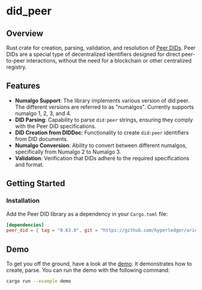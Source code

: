 # did_peer

## Overview

Rust crate for creation, parsing, validation, and resolution of [Peer DIDs](https://identity.foundation/peer-did-method-spec).
Peer DIDs are a special type of decentralized identifiers designed for direct peer-to-peer interactions, without the
need for a blockchain or other centralized registry.

## Features

- **Numalgo Support**: The library implements various version of did:peer. The different versions are referred to as "numalgos".
  Currently supports numalgo 1, 2, 3, and 4.
- **DID Parsing**: Capability to parse `did:peer` strings, ensuring they comply with the Peer DID specifications.
- **DID Creation from DIDDoc**: Functionality to create `did:peer` identifiers from DID documents.
- **Numalgo Conversion**: Ability to convert between different numalgos, specifically from Numalgo 2 to Numalgo 3.
- **Validation**: Verification that DIDs adhere to the required specifications and format.

## Getting Started

### Installation

Add the Peer DID library as a dependency in your `Cargo.toml` file:

```toml
[dependencies]
peer_did = { tag = "0.63.0", git = "https://github.com/hyperledger/aries-vcx" }
```

## Demo

To get you off the ground, have a look at the [demo](examples/demo.rs). It demonstrates how to create, parse. You can
run the demo with the following command:

```bash
cargo run --example demo
```
